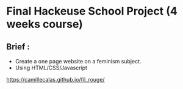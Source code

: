 # Final Hackeuse School Project (4 weeks course)

## Brief :
- Create a one page website on a feminism subject. 
- Using HTML/CSS/Javascript

https://camillecalas.github.io/fil_rouge/
